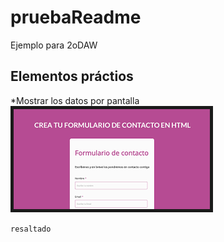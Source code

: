 # pruebaReadme
Ejemplo para 2oDAW

## Elementos práctios
*Mostrar los datos por pantalla
<img src="images.png" border="5px solid red">

`resaltado`
